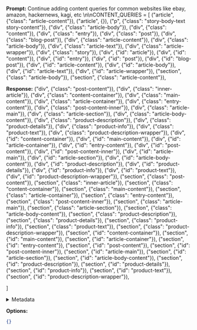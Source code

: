 **Prompt:**
Continue adding content queries for common websites like ebay, amazon, hackernews, kagi, etc \n\nCONTENT_QUERIES = [
    ("article", {"class": "article-content"}),
    ("article", {}),
    ("p", {"class": "story-body-text story-content"}),
    ("div", {"class": "article-body"}),
    ("div", {"class": "content"}),
    ("div", {"class": "entry"}),
    ("div", {"class": "post"}),
    ("div", {"class": "blog-post"}),
    ("div", {"class": "article-content"}),
    ("div", {"class": "article-body"}),
    ("div", {"class": "article-text"}),
    ("div", {"class": "article-wrapper"}),
    ("div", {"class": "story"}),
    ("div", {"id": "article"}),
    ("div", {"id": "content"}),
    ("div", {"id": "entry"}),
    ("div", {"id": "post"}),
    ("div", {"id": "blog-post"}),
    ("div", {"id": "article-content"}),
    ("div", {"id": "article-body"}),
    ("div", {"id": "article-text"}),
    ("div", {"id": "article-wrapper"}),
    ("section", {"class": "article-body"}),
    ("section", {"class": "article-content"}),

**Response:**
("div", {"class": "post-content"}),
    ("div", {"class": "inner-article"}),
    ("div", {"class": "content-container"}),
    ("div", {"class": "main-content"}),
    ("div", {"class": "article-container"}),
    ("div", {"class": "entry-content"}),
    ("div", {"class": "post-content-inner"}),
    ("div", {"class": "article-main"}),
    ("div", {"class": "article-section"}),
    ("div", {"class": "article-body-content"}),
    ("div", {"class": "product-description"}),
    ("div", {"class": "product-details"}),
    ("div", {"class": "product-info"}),
    ("div", {"class": "product-text"}),
    ("div", {"class": "product-description-wrapper"}),
    ("div", {"id": "content-container"}),
    ("div", {"id": "main-content"}),
    ("div", {"id": "article-container"}),
    ("div", {"id": "entry-content"}),
    ("div", {"id": "post-content"}),
    ("div", {"id": "post-content-inner"}),
    ("div", {"id": "article-main"}),
    ("div", {"id": "article-section"}),
    ("div", {"id": "article-body-content"}),
    ("div", {"id": "product-description"}),
    ("div", {"id": "product-details"}),
    ("div", {"id": "product-info"}),
    ("div", {"id": "product-text"}),
    ("div", {"id": "product-description-wrapper"}),
    ("section", {"class": "post-content"}),
    ("section", {"class": "inner-article"}),
    ("section", {"class": "content-container"}),
    ("section", {"class": "main-content"}),
    ("section", {"class": "article-container"}),
    ("section", {"class": "entry-content"}),
    ("section", {"class": "post-content-inner"}),
    ("section", {"class": "article-main"}),
    ("section", {"class": "article-section"}),
    ("section", {"class": "article-body-content"}),
    ("section", {"class": "product-description"}),
    ("section", {"class": "product-details"}),
    ("section", {"class": "product-info"}),
    ("section", {"class": "product-text"}),
    ("section", {"class": "product-description-wrapper"}),
    ("section", {"id": "content-container"}),
    ("section", {"id": "main-content"}),
    ("section", {"id": "article-container"}),
    ("section", {"id": "entry-content"}),
    ("section", {"id": "post-content"}),
    ("section", {"id": "post-content-inner"}),
    ("section", {"id": "article-main"}),
    ("section", {"id": "article-section"}),
    ("section", {"id": "article-body-content"}),
    ("section", {"id": "product-description"}),
    ("section", {"id": "product-details"}),
    ("section", {"id": "product-info"}),
    ("section", {"id": "product-text"}),
    ("section", {"id": "product-description-wrapper"}),

]

<details><summary>Metadata</summary>

- Duration: 44529 ms
- Datetime: 2023-09-06T19:09:35.954589
- Model: gpt-3.5-turbo-0613

</details>

**Options:**
```json
{}
```


